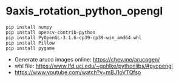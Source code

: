 # 9axis_rotation_python_opengl

```
pip install numpy
pip install opencv-contrib-python
pip install PyOpenGL-3.1.6-cp39-cp39-win_amd64.whl
pip install Pillow
pip install pygame
```

- Generate aruco images online: https://chev.me/arucogen/
- whl file: https://www.lfd.uci.edu/~gohlke/pythonlibs/#pyopengl
- https://www.youtube.com/watch?v=mBJ1oVTQfso



